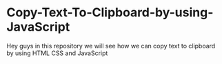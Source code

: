 # Copy-Text-To-Clipboard-by-using-JavaScript
Hey guys in this repository we will see how we can copy text to clipboard by using HTML CSS and JavaScript
